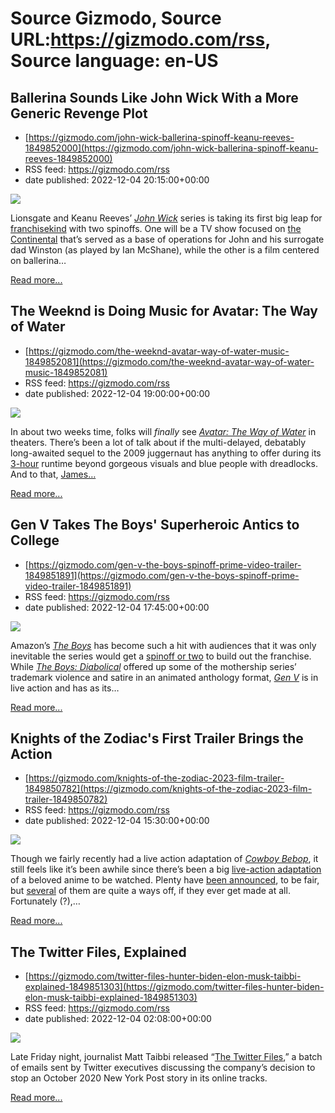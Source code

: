 # Source Gizmodo, Source URL:https://gizmodo.com/rss, Source language: en-US

## Ballerina Sounds Like John Wick With a More Generic Revenge Plot
 - [https://gizmodo.com/john-wick-ballerina-spinoff-keanu-reeves-1849852000](https://gizmodo.com/john-wick-ballerina-spinoff-keanu-reeves-1849852000)
 - RSS feed: https://gizmodo.com/rss
 - date published: 2022-12-04 20:15:00+00:00

<img src="https://i.kinja-img.com/gawker-media/image/upload/s--eVZHMCL2--/c_fit,fl_progressive,q_80,w_636/38a360410d90bd0659756afe095fb9cb.jpg" /><p>Lionsgate and Keanu Reeves’ <a href="https://gizmodo.com/john-wick-chapter-4-trailer-baba-yaga-keanu-reeves-1849767607"><em>John Wick</em></a><em> </em>series is taking its first big leap for <a href="https://gizmodo.com/john-wick-lionsgate-video-game-possibility-1849748261">franchisekind</a> with two spinoffs. One will be a TV show focused on <a href="https://gizmodo.com/john-wick-the-continental-peacock-streaming-2023-1849413187">the  Continental</a> that’s served as a base of operations for John and his surrogate dad Winston (as played by Ian McShane), while the other is a film centered on ballerina…</p><p><a href="https://gizmodo.com/john-wick-ballerina-spinoff-keanu-reeves-1849852000">Read more...</a></p>

## The Weeknd is Doing Music for Avatar: The Way of Water
 - [https://gizmodo.com/the-weeknd-avatar-way-of-water-music-1849852081](https://gizmodo.com/the-weeknd-avatar-way-of-water-music-1849852081)
 - RSS feed: https://gizmodo.com/rss
 - date published: 2022-12-04 19:00:00+00:00

<img src="https://i.kinja-img.com/gawker-media/image/upload/s--eAqq_IeU--/c_fit,fl_progressive,q_80,w_636/8d8cd436a3f3ff1702032a8ae165a21b.jpg" /><p>In about two weeks time, folks will <em>finally </em>see <a href="https://gizmodo.com/new-avatar-2-trailer-james-cameron-pandora-fox-disney-1849810435"><em>Avatar: The Way of Water</em></a><em> </em>in theaters. There’s been a lot of talk about if the multi-delayed, debatably long-awaited sequel to the 2009 juggernaut has anything to offer during its <a href="https://gizmodo.com/avatar-the-way-of-water-runtime-3-hours-james-cameron-1849723154">3-hour</a> runtime beyond gorgeous visuals and blue people with dreadlocks. And to that, <a href="https://gizmodo.com/avatar-2-long-runtime-james-cameron-disney-fox-sequels-1849838107">James…</a></p><p><a href="https://gizmodo.com/the-weeknd-avatar-way-of-water-music-1849852081">Read more...</a></p>

## Gen V Takes The Boys' Superheroic Antics to College
 - [https://gizmodo.com/gen-v-the-boys-spinoff-prime-video-trailer-1849851891](https://gizmodo.com/gen-v-the-boys-spinoff-prime-video-trailer-1849851891)
 - RSS feed: https://gizmodo.com/rss
 - date published: 2022-12-04 17:45:00+00:00

<img src="https://i.kinja-img.com/gawker-media/image/upload/s--VkR9OUhy--/c_fit,fl_progressive,q_80,w_636/3c9a208d0bb5eba1fe115cb37f54b46c.jpg" /><p>Amazon’s <a href="https://gizmodo.com/ant-man-and-the-wasp-quantumania-ccxp-trailer-kang-1849824668"><em>The Boys</em></a><em> </em>has become such a hit with audiences that it was only inevitable the series would get a <a href="https://gizmodo.com/amazon-the-boys-spinoffs-in-production-1848974775">spinoff or two</a> to build out the franchise. While <a href="https://gizmodo.com/the-boys-diabolical-has-an-eye-popping-new-trailer-and-1848548190"><em>The Boys: Diabolical</em></a><em> </em>offered up some of the mothership series’ trademark violence and satire in an animated anthology format, <a href="https://gizmodo.com/the-boys-gen-v-college-spinoff-amazon-prime-1849188012"><em>Gen V</em></a><em> </em>is in live action and has as its…</p><p><a href="https://gizmodo.com/gen-v-the-boys-spinoff-prime-video-trailer-1849851891">Read more...</a></p>

## Knights of the Zodiac's First Trailer Brings the Action
 - [https://gizmodo.com/knights-of-the-zodiac-2023-film-trailer-1849850782](https://gizmodo.com/knights-of-the-zodiac-2023-film-trailer-1849850782)
 - RSS feed: https://gizmodo.com/rss
 - date published: 2022-12-04 15:30:00+00:00

<img src="https://i.kinja-img.com/gawker-media/image/upload/s--IpxmQn0Z--/c_fit,fl_progressive,q_80,w_636/6e6bfc30ab87d8f018a25e46d77b7fcd.jpg" /><p>Though we fairly recently had a live action adaptation of <a href="https://gizmodo.com/netflix-bids-sayonara-to-cowboy-bebop-which-has-been-c-1848189578"><em>Cowboy Bebop</em></a>, it still feels like it’s been awhile since there’s been a big <a href="https://gizmodo.com/the-first-look-at-netflixs-live-action-gundam-movie-is-1848023909">live-action adaptation</a> of a beloved anime to be watched. Plenty have <a href="https://gizmodo.com/the-my-hero-academia-live-action-film-has-a-director-1847484483">been announced</a>, to be fair, but <a href="https://gizmodo.com/one-piece-live-action-netflix-manga-anime-eiichiro-oda-1849022984">several</a> of them are quite a ways off, if they ever get made at all. Fortunately (?),…</p><p><a href="https://gizmodo.com/knights-of-the-zodiac-2023-film-trailer-1849850782">Read more...</a></p>

## The Twitter Files, Explained
 - [https://gizmodo.com/twitter-files-hunter-biden-elon-musk-taibbi-explained-1849851303](https://gizmodo.com/twitter-files-hunter-biden-elon-musk-taibbi-explained-1849851303)
 - RSS feed: https://gizmodo.com/rss
 - date published: 2022-12-04 02:08:00+00:00

<img src="https://i.kinja-img.com/gawker-media/image/upload/s--Dns1rQtO--/c_fit,fl_progressive,q_80,w_636/4c4af0fbc2e5a98c953cf78364c1d5f1.png" /><p>Late Friday night, journalist Matt Taibbi released “<a href="https://twitter.com/mtaibbi/status/1598822959866683394" rel="noopener noreferrer" target="_blank">The Twitter Files</a>,” a batch of emails sent by Twitter executives discussing the company’s decision to stop an October 2020 New York Post story in its online tracks.<br /></p><p><a href="https://gizmodo.com/twitter-files-hunter-biden-elon-musk-taibbi-explained-1849851303">Read more...</a></p>
